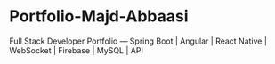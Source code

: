 # Portfolio-Majd-Abbaasi
Full Stack Developer Portfolio — Spring Boot | Angular | React Native | WebSocket | Firebase | MySQL | API
